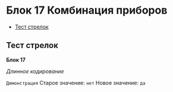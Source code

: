 # Блок 17 Комбинация приборов
* [Тест стрелок](#тест-стрелок)

## Тест стрелок

**Блок 17**

*Длинное кодирование*

`Демонстрация` Старое значение: `нет` Новое значение: `да`
